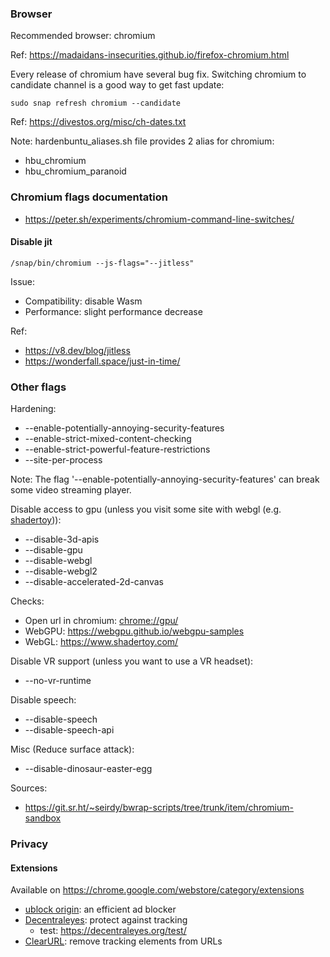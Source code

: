 ### Browser

Recommended browser: chromium

Ref: https://madaidans-insecurities.github.io/firefox-chromium.html

Every release of chromium have several bug fix. Switching chromium to candidate channel is a good way to get fast update: 

    sudo snap refresh chromium --candidate
    
Ref: https://divestos.org/misc/ch-dates.txt    

Note: hardenbuntu_aliases.sh file provides 2 alias for chromium:
* hbu_chromium
* hbu_chromium_paranoid

### Chromium flags documentation

* https://peter.sh/experiments/chromium-command-line-switches/

#### Disable jit

    /snap/bin/chromium --js-flags="--jitless"

Issue:
* Compatibility: disable Wasm
* Performance: slight performance decrease

Ref:
* https://v8.dev/blog/jitless
* https://wonderfall.space/just-in-time/

### Other flags

Hardening:
* --enable-potentially-annoying-security-features
* --enable-strict-mixed-content-checking
* --enable-strict-powerful-feature-restrictions
* --site-per-process

Note: The flag '--enable-potentially-annoying-security-features' can break some video streaming player.

Disable access to gpu (unless you visit some site with webgl (e.g. [shadertoy](https://www.shadertoy.com/))):
* --disable-3d-apis
* --disable-gpu
* --disable-webgl
* --disable-webgl2
* --disable-accelerated-2d-canvas

Checks:
* Open url in chromium: [chrome://gpu/](chrome://gpu/)
* WebGPU: https://webgpu.github.io/webgpu-samples
* WebGL: https://www.shadertoy.com/

Disable VR support (unless you want to use a VR headset):
* --no-vr-runtime

Disable speech:
* --disable-speech
* --disable-speech-api

Misc (Reduce surface attack):
* --disable-dinosaur-easter-egg

Sources: 
* https://git.sr.ht/~seirdy/bwrap-scripts/tree/trunk/item/chromium-sandbox

### Privacy

#### Extensions

Available on https://chrome.google.com/webstore/category/extensions

* [ublock origin](https://chrome.google.com/webstore/detail/ublock-origin): an efficient ad blocker
* [Decentraleyes](https://chrome.google.com/webstore/detail/decentraleyes): protect against tracking
  * test: https://decentraleyes.org/test/
* [ClearURL](https://chrome.google.com/webstore/detail/clearurls): remove tracking elements from URLs


